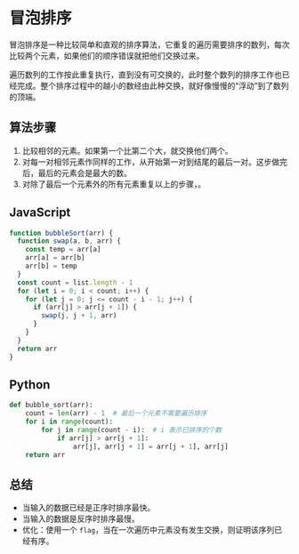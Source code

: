 # 冒泡排序

冒泡排序是一种比较简单和直观的排序算法，它重复的遍历需要排序的数列，每次比较两个元素，如果他们的顺序错误就把他们交换过来。

遍历数列的工作按此重复执行，直到没有可交换的，此时整个数列的排序工作也已经完成。整个排序过程中的越小的数经由此种交换，就好像慢慢的“浮动”到了数列的顶端。

## 算法步骤

1. 比较相邻的元素。如果第一个比第二个大，就交换他们两个。
2. 对每一对相邻元素作同样的工作，从开始第一对到结尾的最后一对。这步做完后，最后的元素会是最大的数。
3. 对除了最后一个元素外的所有元素重复以上的步骤，。

## JavaScript

```javascript
function bubbleSort(arr) {
  function swap(a, b, arr) {
    const temp = arr[a]
    arr[a] = arr[b]
    arr[b] = temp
  }
  const count = list.length - 1
  for (let i = 0; i < count; i++) {
    for (let j = 0; j <= count - i - 1; j++) {
      if (arr[j] > arr[j + 1]) {
        swap(j, j + 1, arr)
      }
    }
  }
  return arr
}
```

## Python

```python
def bubble_sort(arr):
    count = len(arr) - 1  # 最后一个元素不需要遍历排序
    for i in range(count):
        for j in range(count - i):  # i 表示已排序的个数
            if arr[j] > arr[j + 1]:
                arr[j], arr[j + 1] = arr[j + 1], arr[j]
    return arr
```

## 总结

* 当输入的数据已经是正序时排序最快。
* 当输入的数据是反序时排序最慢。
* 优化：使用一个 `flag`，当在一次遍历中元素没有发生交换，则证明该序列已经有序。
